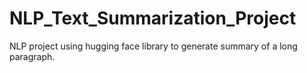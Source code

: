 # NLP_Text_Summarization_Project
NLP project using hugging face library to generate summary of a long paragraph.